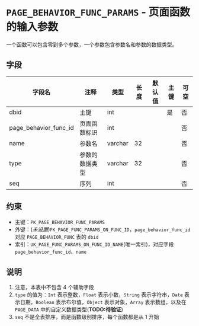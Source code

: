 # `PAGE_BEHAVIOR_FUNC_PARAMS` - 页面函数的输入参数

一个函数可以包含零到多个参数，一个参数包含参数名和参数的数据类型。

## 字段

| 字段名                | 注释           | 类型    | 长度 | 默认值 | 主键 | 可空 |
| --------------------- | -------------- | ------- | ---- | ------ | ---- | ---- |
| dbid                  | 主键           | int     |      |        | 是   | 否   |
| page_behavior_func_id | 页面函数标识   | int     |      |        |      | 否   |
| name                  | 参数名         | varchar | 32   |        |      | 否   |
| type                  | 参数的数据类型 | varchar | 32   |        |      | 否   |
| seq                   | 序列           | int     |      |        |      | 否   |

## 约束

* 主键：`PK_PAGE_BEHAVIOR_FUNC_PARAMS`
* 外键：(*未设置*)`FK_PAGE_FUNC_PARAMS_ON_FUNC_ID`，`page_behavior_func_id` 对应 `PAGE_BEHAVIOR_FUNC` 表的 `dbid`
* 索引：`UK_PAGE_FUNC_PARAMS_ON_FUNC_ID_NAME`(唯一索引)，对应字段 `page_behavior_func_id`、`name`

## 说明

1. 注意，本表中不包含 4 个辅助字段
2. `type` 的值为：`Int` 表示整数，`Float` 表示小数，`String` 表示字符串，`Date` 表示日期，`Boolean` 表示布尔值，`Object` 表示对象，`Array` 表示数组，以及在 `PAGE_DATA` 中的自定义数据类型(**TODO:待验证**)
3. `seq` 不是全表排序，而是函数级别排序，每个函数都是从 1 开始
